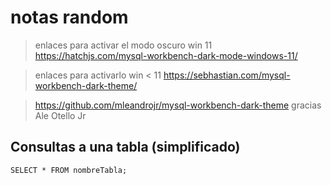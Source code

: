 # notas random

> enlaces para activar el modo oscuro win 11
> https://hatchjs.com/mysql-workbench-dark-mode-windows-11/
 
> enlaces para activarlo win < 11 
> https://sebhastian.com/mysql-workbench-dark-theme/

> https://github.com/mleandrojr/mysql-workbench-dark-theme
> gracias Ale Otello Jr

## Consultas a una tabla (simplificado)

    SELECT * FROM nombreTabla;

